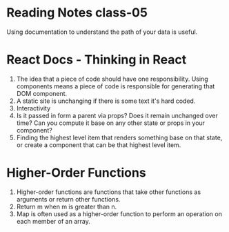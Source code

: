# Reading Notes class-05

Using documentation to understand the path of your data is useful.

# React Docs - Thinking in React

1. The idea that a piece of code should have one responsibility. Using components means a piece of code is responsible for generating that DOM component.
2. A static site is unchanging if there is some text it's hard coded.
3. Interactivity
4. Is it passed in form a parent via props? Does it remain unchanged over time? Can you compute it base on any other state or props in your component?
5. Finding the highest level item that renders something base on that state, or create a component that can be that highest level item.

# Higher-Order Functions

1. Higher-order functions are functions that take other functions as arguments or return other functions.
2. Return m when m is greater than n.
3. Map is often used as a higher-order function to perform an operation on each member of an array.